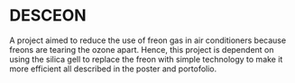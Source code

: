 # DESCEON
A project aimed to reduce the use of freon gas in air conditioners because freons are tearing the ozone apart. Hence, this project is dependent on using the silica gell to replace the freon with simple technology to make it more efficient all described in the poster and portofolio.

